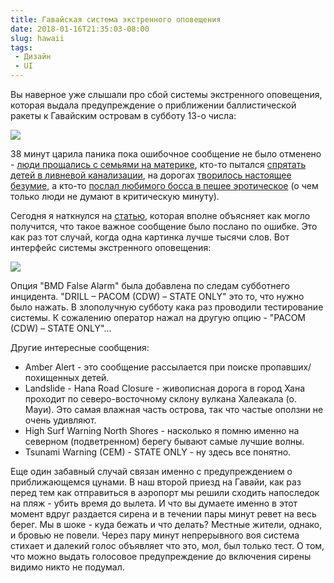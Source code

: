 ```yaml
---
title: Гавайская система экстренного оповещения
date: 2018-01-16T21:35:03-08:00
slug: hawaii
tags:
 - Дизайн
 - UI
---
```


Вы наверное уже слышали про сбой системы экстренного оповещения, которая
выдала предупреждение о приближении баллистической ракеты к Гавайским островам
в субботу 13-о числа:

![](/2018/01/ballilstic_missile_threat_inbound.jpg)

38 минут царила паника пока ошибочное сообщение не было отменено - [люди
прощались с семьями на материке][1], кто-то пытался [спрятать детей в ливневой
канализации][2], на дорогах [творилось настоящее безумие][3], а кто-то [послал
любимого босса в пешее эротическое][4] (о чем только люди не думают в
критическую минуту).

Сегодня я наткнулся на [статью][5], которая вполне объясняет как могло
получится, что такое важное сообщение было послано по ошибке. Это как раз тот
случай, когда одна картинка лучше тысячи слов. Вот интерфейс системы экстренного
оповещения:

![](/2018/01/hawaii_alert_system_ui.jpg)

<!--more-->

Опция "BMD False Alarm" была добавлена по следам субботнего инцидента. "DRILL –
PACOM (CDW) – STATE ONLY" это то, что нужно было нажать. В злополучную субботу
кака раз проводили тестирование системы. К сожалению оператор нажал на другую
опцию - "PACOM (CDW) – STATE ONLY"...

Другие интересные сообщения:

* Amber Alert - это сообщение рассылается при поиске пропавших/похищенных детей.
* Landslide - Hana Road Closure - живописная дорога в город Хана проходит по
  северо-восточному склону вулкана Халеакала (о. Мауи). Это самая влажная часть
  острова, так что частые оползни не очень удивляют.
* High Surf Warning North Shores - насколько я помню именно на северном
  (подветренном) берегу бывают самые лучшие волны.
* Tsunami Warning (CEM) - STATE ONLY - ну здесь все понятно.

Еще один забавный случай связан именно с предупреждением о приближающемся
цунами. В наш второй приезд на Гавайи, как раз перед тем как отправиться в
аэропорт мы решили сходить напоследок на пляж - убить время до вылета. И что вы
думаете именно в этот момент вдруг раздается сирена и в течении пары минут ревет
на весь берег. Мы в шоке - куда бежать и что делать? Местные жители, однако, и
бровью не повели. Через пару минут непрерывного воя система стихает и далекий
голос объявляет что это, мол, был только тест. О том, что можно выдать голосовое
предупреждение до включения сирены видимо никто не подумал.

[1]: https://www.reddit.com/r/nonononoyes/comments/7q963r/a_lot_of_people_are_saying_the_error_in_hawaii/
[2]: https://www.reddit.com/r/gifs/comments/7q6rkf/video_from_hawaii_children_being_placed_into/
[3]: https://www.reddit.com/r/news/comments/7q67a1/emergency_alert_about_ballistic_missile_sent_to/dsmp325/
[4]: https://www.reddit.com/r/AskReddit/comments/7qf7ov/people_who_made_an_impulse_decision_when_they/
[5]: https://www.extremetech.com/extreme/262166-hawaiis-missile-scare-driven-terrible-ui-fcc-launches-investigation
